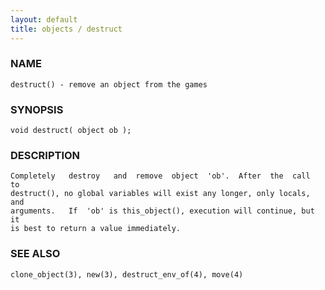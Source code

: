 ```yaml
---
layout: default
title: objects / destruct
---
```


### NAME

    destruct() - remove an object from the games

### SYNOPSIS

    void destruct( object ob );

### DESCRIPTION

    Completely   destroy   and  remove  object  'ob'.  After  the  call  to
    destruct(), no global variables will exist any longer, only locals, and
    arguments.   If  'ob' is this_object(), execution will continue, but it
    is best to return a value immediately.

### SEE ALSO

    clone_object(3), new(3), destruct_env_of(4), move(4)

